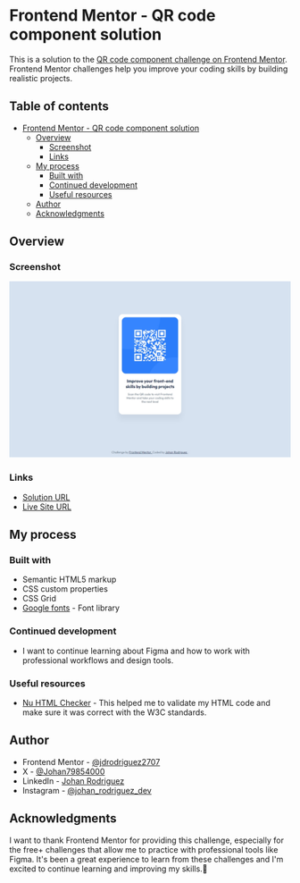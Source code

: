 # Frontend Mentor - QR code component solution

This is a solution to the [QR code component challenge on Frontend Mentor](https://www.frontendmentor.io/challenges/qr-code-component-iux_sIO_H). Frontend Mentor challenges help you improve your coding skills by building realistic projects.

## Table of contents

- [Frontend Mentor - QR code component solution](#frontend-mentor---qr-code-component-solution)
  - [Overview](#overview)
    - [Screenshot](#screenshot)
    - [Links](#links)
  - [My process](#my-process)
    - [Built with](#built-with)
    - [Continued development](#continued-development)
    - [Useful resources](#useful-resources)
  - [Author](#author)
  - [Acknowledgments](#acknowledgments)

## Overview

### Screenshot

![QR code component screenshot](./images/screenshot.jpeg)

### Links

- [Solution URL]()
- [Live Site URL](https://jdrodriguez2707.github.io/qr-code-component/)

## My process

### Built with

- Semantic HTML5 markup
- CSS custom properties
- CSS Grid
- [Google fonts](https://fonts.google.com/) - Font library

### Continued development

- I want to continue learning about Figma and how to work with professional workflows and design tools.

### Useful resources

- [Nu HTML Checker](https://validator.w3.org/nu/) - This helped me to validate my HTML code and make sure it was correct with the W3C standards.

## Author

- Frontend Mentor - [@jdrodriguez2707](https://www.frontendmentor.io/profile/jdrodriguez2707)
- X - [@Johan79854000](https://twitter.com/Johan79854000)
- LinkedIn - [Johan Rodriguez](https://www.linkedin.com/in/jdrodriguez2707/)
- Instagram - [@johan_rodriguez_dev](https://www.instagram.com/johan_rodriguez_dev)

## Acknowledgments

I want to thank Frontend Mentor for providing this challenge, especially for the free+ challenges that allow me to practice with professional tools like Figma. It's been a great experience to learn from these challenges and I'm excited to continue learning and improving my skills.🚀
